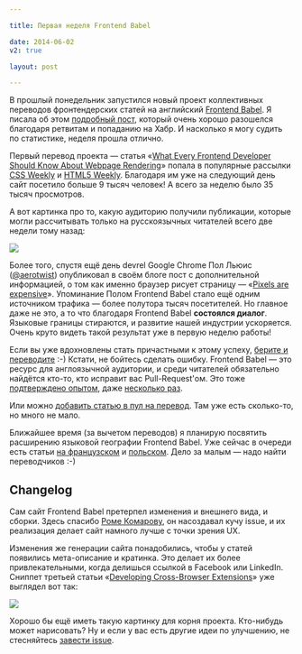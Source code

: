 ```yaml
---

title: Первая неделя Frontend Babel

date: 2014-06-02
v2: true

layout: post

---
```

В прошлый понедельник запустился новый проект коллективных переводов фронтендерских статей на английский [Frontend
Babel](http://frontendbabel.info/). Я писала об этом [подробный пост](/ru/posts/frontend-babel-alpha), который очень
хорошо разошелся благодаря ретвитам и попаданию на Хабр. И насколько я могу судить по статистике, неделя прошла
отлично.
<excerpt/>

Первый перевод проекта — статья «[What Every Frontend Developer Should Know About Webpage
Rendering](http://frontendbabel.info/articles/webpage-rendering-101/)» попала в популярные рассылки [CSS
Weekly](http://css-weekly.com/) и [HTML5 Weekly](http://html5weekly.com/). Благодаря им уже на следующий день сайт
посетило больше 9 тысяч человек! А всего за неделю было 35 тысяч просмотров.

А вот картинка про то, какую аудиторию получили публикации, которые могли рассчитывать только на русскоязычных читателей
всего две недели тому назад:

![](http://img-fotki.yandex.ru/get/6745/14441195.32/0_85670_478637f6_orig.png)

Более того, спустя ещё день devrel Google Chrome Пол Льюис ([@aerotwist](https://twitter.com/aerotwist)) опубликовал
в своём блоге пост с дополнительной информацией, о том как именно браузер рисует страницу — «[Pixels are
expensive](http://aerotwist.com/blog/pixels-are-expensive/)». Упоминание Полом Frontend Babel стало ещё одним источником трафика — более
полутора тысяч посетителей. Но главное даже не это, а то что благодаря Frontend Babel **состоялся диалог**. Языковые
границы стираются, и развитие нашей индустрии ускоряется. Очень круто видеть такой результат уже в первую неделю работы!

Если вы уже вдохновлены стать причастными к этому успеху, [берите и
переводите](https://github.com/frontendbabel/frontendbabel.github.com/issues?labels=%24+Russian&page=1&state=open) :-)
Кстати, не бойтесь сделать ошибку. Frontend Babel — это ресурс для англоязычной аудитории, и среди читателей обязательно
найдётся кто-то, кто исправит вас Pull-Request'ом. Это тоже [подтверждено
опытом](https://github.com/frontendbabel/frontendbabel.github.com/pull/42), даже [несколько
раз](https://github.com/frontendbabel/frontendbabel.github.com/pull/74).

Или можно [добавить статью в пул на перевод](https://github.com/frontendbabel/frontendbabel.github.com/issues/new). Там
уже есть сколько-то, но много не мало.

Ближайшее время (за вычетом переводов) я планирую посвятить расширению языковой географии Frontend Babel. Уже сейчас в
очереди есть статьи [на
французском](https://github.com/frontendbabel/frontendbabel.github.com/issues?labels=%24+French&page=1&state=open) и
[польском](https://github.com/frontendbabel/frontendbabel.github.com/issues?labels=%24+Polish&page=1&state=open). Дело
за малым — надо найти переводчиков :-)

## Changelog
Сам сайт Frontend Babel претерпел изменения и внешнего вида, и сборки. Здесь спасибо [Роме Комарову](http://kizu.ru/), он
насоздавал кучу issue, и их реализация делает сайт намного лучше с точки зрения UX.

Изменения же генерации сайта понадобились, чтобы у статей появились мета-описание и кратинка. Это делает их более
привлекательными, когда делишься ссылкой в Facebook или LinkedIn. Сниппет третьей статьи «[Developing Cross-Browser
Extensions](http://frontendbabel.info/articles/developing-cross-browser-extensions/)» уже выглядел вот так:

![](http://img-fotki.yandex.ru/get/6843/14441195.32/0_8566f_734ee93c_orig.png)

Хорошо бы ещё иметь такую картинку для корня проекта. Кто-нибудь может нарисовать? Ну и если у вас есть другие идеи по
улучшению, не стесняйтесь [завести issue](https://github.com/frontendbabel/frontendbabel.github.com/issues/new).
